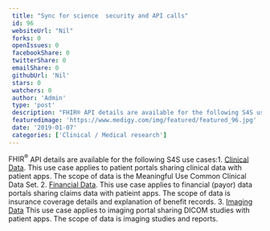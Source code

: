 ```yaml
--- 
 title: "Sync for science  security and API calls" 
 id: 96  
 websiteUrl: "Nil" 
 forks: 0 
 openIssues: 0  
 facebookShare: 0  
 twitterShare: 0  
 emailShare: 0  
 githubUrl: 'Nil'
 stars: 0 
 watchers: 0 
 author: 'Admin' 
 type: 'post' 
 description: "FHIR® API details are available for the following S4S use cases1 [Clinical Data](httpsyncforscienceuse-caseclinical) This use case applies to patient "
 featuredimage: 'https://www.medigy.com/img/featured/featured_96.jpg' 
 date: '2019-01-07'
 categories: ['Clinical / Medical research']
---
```

<span title="FHIR® is the registered trademark of HL7 and is used with the permission of HL7">FHIR<sup>®</sup></span> API details are available for the following S4S use cases:1. [Clinical Data](http://syncfor.science/use-case/clinical). This use case applies to patient portals sharing clinical data with patient apps. The scope of data is the Meaningful Use Common Clinical Data Set.
2. [Financial Data](http://syncfor.science/use-case/financial). This use case applies to financial (payor) data portals sharing claims data with patieint apps. The scope of data is insurance coverage details and explanation of benefit records.
3. [Imaging Data](http://syncfor.science/use-case/imaging) This use case applies to imaging portal sharing DICOM studies with patient apps. The scope of data is imaging studies and reports.